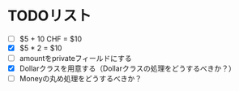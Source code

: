 # TODOリスト

- [ ] $5 + 10 CHF = $10
- [x] $5 * 2 = $10
- [ ] amountをprivateフィールドにする
- [x] Dollarクラスを用意する（Dollarクラスの処理をどうするべきか？）
- [ ] Moneyの丸め処理をどうするべきか？
